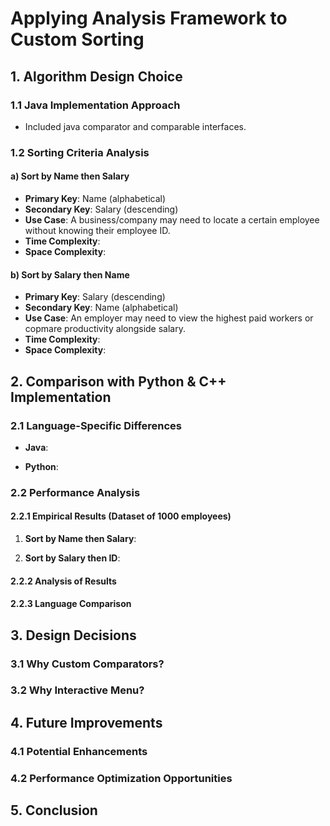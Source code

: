 # Applying Analysis Framework to Custom Sorting

## 1. Algorithm Design Choice

### 1.1 Java Implementation Approach
- Included java comparator and comparable interfaces.

### 1.2 Sorting Criteria Analysis

#### a) Sort by Name then Salary
- **Primary Key**: Name (alphabetical)
- **Secondary Key**: Salary (descending)
- **Use Case**: A business/company may need to locate a certain employee without knowing their employee ID.
- **Time Complexity**:
- **Space Complexity**:

#### b) Sort by Salary then Name
- **Primary Key**: Salary (descending)
- **Secondary Key**: Name (alphabetical)
- **Use Case**: An employer may need to view the highest paid workers or copmare productivity alongside salary. 
- **Time Complexity**:
- **Space Complexity**:


## 2. Comparison with Python & C++ Implementation

### 2.1 Language-Specific Differences
- **Java**:
  
  
- **Python**:
  
### 2.2 Performance Analysis

#### 2.2.1 Empirical Results (Dataset of 1000 employees)
1. **Sort by Name then Salary**:
   
2. **Sort by Salary then ID**:

#### 2.2.2 Analysis of Results


#### 2.2.3 Language Comparison

## 3. Design Decisions

### 3.1 Why Custom Comparators?

### 3.2 Why Interactive Menu?

## 4. Future Improvements

### 4.1 Potential Enhancements

### 4.2 Performance Optimization Opportunities

## 5. Conclusion
